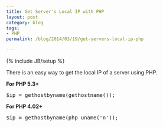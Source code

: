 ```yaml
---
title: Get Server's Local IP with PHP
layout: post
category: blog
tags:
- PHP
permalink: /blog/2014/03/19/get-servers-local-ip-php

---
```

{% include JB/setup %}
<div id="node-328" class="node node-blog node-promoted">
  <div class="content clearfix">
    <div class="field field-name-body field-type-text-with-summary field-label-hidden"><div class="field-items"><div class="field-item even"><p>There is an easy way to get the local IP of a server using PHP.</p>
<!--break-->
<p><strong>For PHP 5.3+</strong></p>
<pre class="brush:php">
$ip = gethostbyname(gethostname());</pre>
<p><strong>For PHP 4.02+</strong></p>
<pre class="brush:php">
$ip = gethostbyname(php_uname('n'));</pre>
</div></div></div>  </div>
</div>
